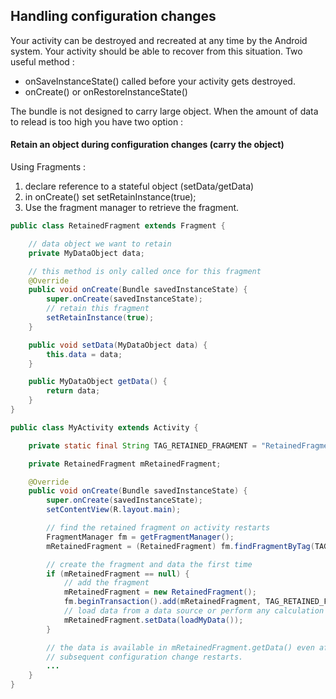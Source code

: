 ## Handling configuration changes

Your activity can be destroyed and recreated at any time by the Android system.
Your activity should be able to recover from this situation. 
Two useful method : 
- onSaveInstanceState() called before your activity gets destroyed.
- onCreate() or onRestoreInstanceState() 

The bundle is not designed to carry large object. When the amount of data to relead is too high you have two option : 

#### Retain an object during configuration changes (carry the object)
Using Fragments : 
1. declare reference to a stateful object (setData/getData)
2. in onCreate() set setRetainInstance(true);
3. Use the fragment manager to retrieve the fragment. 

```java
public class RetainedFragment extends Fragment {

    // data object we want to retain
    private MyDataObject data;

    // this method is only called once for this fragment
    @Override
    public void onCreate(Bundle savedInstanceState) {
        super.onCreate(savedInstanceState);
        // retain this fragment
        setRetainInstance(true);
    }

    public void setData(MyDataObject data) {
        this.data = data;
    }

    public MyDataObject getData() {
        return data;
    }
}
```

```java
public class MyActivity extends Activity {

    private static final String TAG_RETAINED_FRAGMENT = "RetainedFragment";

    private RetainedFragment mRetainedFragment;

    @Override
    public void onCreate(Bundle savedInstanceState) {
        super.onCreate(savedInstanceState);
        setContentView(R.layout.main);

        // find the retained fragment on activity restarts
        FragmentManager fm = getFragmentManager();
        mRetainedFragment = (RetainedFragment) fm.findFragmentByTag(TAG_RETAINED_FRAGMENT);

        // create the fragment and data the first time
        if (mRetainedFragment == null) {
            // add the fragment
            mRetainedFragment = new RetainedFragment();
            fm.beginTransaction().add(mRetainedFragment, TAG_RETAINED_FRAGMENT).commit();
            // load data from a data source or perform any calculation
            mRetainedFragment.setData(loadMyData());
        }

        // the data is available in mRetainedFragment.getData() even after 
        // subsequent configuration change restarts.
        ...
    }
}
```

